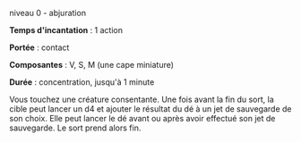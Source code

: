 niveau 0 - abjuration

**Temps d'incantation** : 1 action

**Portée** : contact

**Composantes** : V, S, M (une cape miniature)

**Durée** : concentration, jusqu'à 1 minute

Vous touchez une créature consentante. Une fois avant la fin du sort, la cible peut lancer un d4 et ajouter le résultat du dé à un jet de sauvegarde de son choix. Elle peut lancer le dé avant ou après avoir effectué son jet de sauvegarde. Le sort prend alors fin.